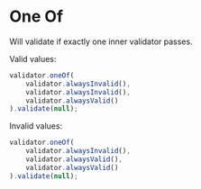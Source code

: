 # One Of

Will validate if exactly one inner validator passes.

Valid values:

```js
validator.oneOf(
    validator.alwaysInvalid(),
    validator.alwaysInvalid(),
    validator.alwaysValid()
).validate(null);
```

Invalid values:

```js
validator.oneOf(
    validator.alwaysInvalid(),
    validator.alwaysValid(),
    validator.alwaysValid()
).validate(null);
```
